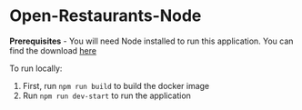 # Open-Restaurants-Node

**Prerequisites** - You will need Node installed to run this application. You can find the download [here](https://nodejs.org/en/download)

To run locally:

1.  First, run `npm run build` to build the docker image
2.  Run `npm run dev-start` to run the application
